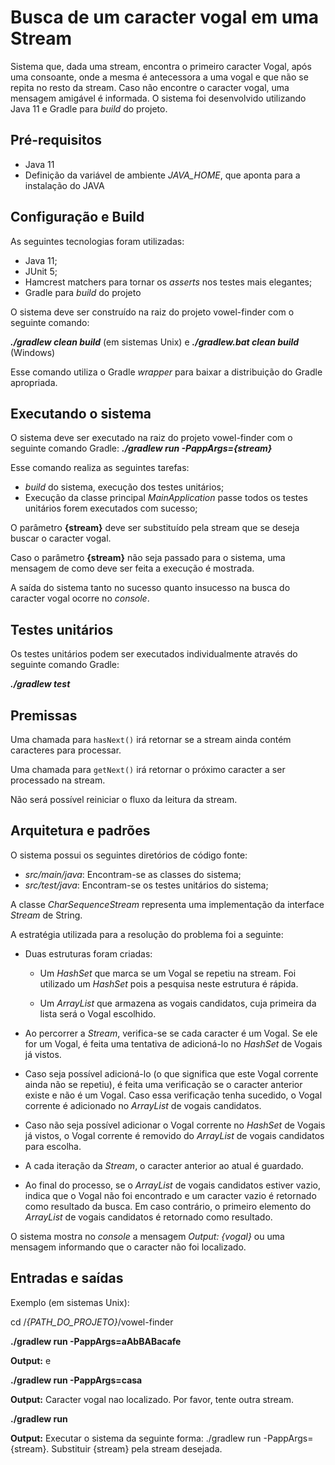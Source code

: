 # Busca de um caracter vogal em uma Stream

Sistema que, dada uma stream, encontra o primeiro caracter Vogal, após uma consoante, 
onde a mesma é antecessora a uma vogal e que não se repita no resto da stream. Caso não encontre
o caracter vogal, uma mensagem amigável é informada. 
O sistema foi desenvolvido utilizando Java 11 e Gradle para *build* do projeto.

## Pré-requisitos

- Java 11
- Definição da variável de ambiente *JAVA_HOME*, que aponta para a instalação do JAVA

## Configuração e Build

As seguintes tecnologias foram utilizadas:

- Java 11;
- JUnit 5;
- Hamcrest matchers para tornar os *asserts* nos testes mais elegantes;
- Gradle para *build* do projeto

O sistema deve ser construído na raiz do projeto vowel-finder com o seguinte comando:

***./gradlew clean build*** (em sistemas Unix) e ***./gradlew.bat clean build*** (Windows)

Esse comando utiliza o Gradle *wrapper* para baixar a distribuição do Gradle apropriada.

## Executando o sistema

O sistema deve ser executado na raiz do projeto vowel-finder com o seguinte comando Gradle: ***./gradlew run -PappArgs={stream}***

Esse comando realiza as seguintes tarefas: 

* *build* do sistema, execução dos testes unitários;
* Execução da classe principal *MainApplication* passe todos os testes unitários forem executados com sucesso;

O parâmetro **{stream}** deve ser substituído pela stream que se deseja buscar o caracter vogal.

Caso o parâmetro **{stream}** não seja passado para o sistema, uma mensagem de como deve ser feita a execução é mostrada.

A saída do sistema tanto no sucesso quanto insucesso na busca do caracter vogal ocorre no *console*.

## Testes unitários

Os testes unitários podem ser executados individualmente através do seguinte comando Gradle: 

***./gradlew test***

## Premissas

Uma chamada para ``` hasNext() ``` irá retornar se a stream ainda contém caracteres para processar.

Uma chamada para ``` getNext() ``` irá retornar o próximo caracter a ser processado na stream.

Não será possível reiniciar o fluxo da leitura da stream.

## Arquitetura e padrões

O sistema possui os seguintes diretórios de código fonte:

* *src/main/java*: Encontram-se as classes do sistema;
* *src/test/java*: Encontram-se os testes unitários do sistema;

A classe *CharSequenceStream* representa uma implementação da interface *Stream* de String.

A estratégia utilizada para a resolução do problema foi a seguinte:

* Duas estruturas foram criadas:

    * Um *HashSet* que marca se um Vogal se repetiu na stream. Foi utilizado um 
        *HashSet* pois a pesquisa neste estrutura é rápida.
   
    * Um *ArrayList* que armazena as vogais candidatos, cuja primeira da lista será o Vogal escolhido.
 
* Ao percorrer a *Stream*, verifica-se se cada caracter é um Vogal. Se ele for um Vogal, é feita uma tentativa de adicioná-lo no *HashSet* de Vogais já vistos.

* Caso seja possível adicioná-lo (o que significa que este Vogal corrente ainda não se repetiu), é feita uma verificação se o caracter anterior existe e não é um Vogal. Caso essa verificação tenha sucedido, o Vogal corrente é adicionado no *ArrayList* de vogais candidatos.

* Caso não seja possível adicionar o Vogal corrente no *HashSet* de Vogais já vistos, o Vogal corrente é removido do *ArrayList* de vogais candidatos para escolha.

* A cada iteração da *Stream*, o caracter anterior ao atual é guardado.
          
* Ao final do processo, se o *ArrayList* de vogais candidatos estiver vazio, indica que o Vogal não foi encontrado e um caracter vazio é retornado como resultado da busca. Em caso contrário, o primeiro elemento do *ArrayList* de vogais candidatos é retornado como resultado.

O sistema mostra no *console* a mensagem *Output: {vogal}* ou uma mensagem informando que o caracter não foi localizado.

## Entradas e saídas

Exemplo (em sistemas Unix):

cd /*{PATH_DO_PROJETO}*/vowel-finder

**./gradlew run -PappArgs=aAbBABacafe**

**Output:** e

**./gradlew run -PappArgs=casa**

**Output:** Caracter vogal nao localizado. Por favor, tente outra stream.

**./gradlew run**

**Output:** Executar o sistema da seguinte forma: ./gradlew run -PappArgs={stream}. Substituir {stream} pela stream desejada.
